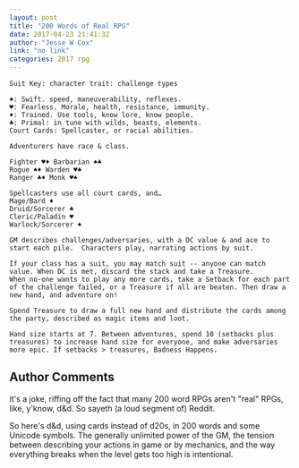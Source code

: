 ```yaml
---
layout: post
title: "200 Words of Real RPG"
date: 2017-04-23 21:41:32
author: "Jesse W Cox"
link: "no link"
categories: 2017 rpg
---
```

```
Suit Key: character trait: challenge types

♠️: Swift. speed, maneuverability, reflexes.
♥️: Fearless. Morale, health, resistance, immunity.
♦️: Trained. Use tools, know lore, know people. 
♣️: Primal: in tune with wilds, beasts, elements.
Court Cards: Spellcaster, or racial abilities. 

Adventurers have race & class. 

Fighter ♥️♦️ Barbarian ♠️♣️
Rogue ♠️♦️ Warden ♥️♣️
Ranger ♣️♦️ Monk ♥️♠️

Spellcasters use all court cards, and…
Mage/Bard ♦️
Druid/Sorcerer ♣️
Cleric/Paladin ♥️
Warlock/Sorcerer ♠️

GM describes challenges/adversaries, with a DC value & and ace to start each pile.  Characters play, narrating actions by suit.

If your class has a suit, you may match suit -- anyone can match value. When DC is met, discard the stack and take a Treasure.
When no-one wants to play any more cards, take a Setback for each part of the challenge failed, or a Treasure if all are beaten. Then draw a new hand, and adventure on!

Spend Treasure to draw a full new hand and distribute the cards among the party, described as magic items and loot. 

Hand size starts at 7. Between adventures, spend 10 (setbacks plus treasures) to increase hand size for everyone, and make adversaries more epic. If setbacks > treasures, Badness Happens.
```
## Author Comments 

it's a joke, riffing off the fact that many 200 word RPGs aren't "real" RPGs, like, y'know, d&d. So sayeth (a loud segment of) Reddit. 

So here's d&d, using cards instead of d20s, in 200 words and some Unicode symbols.  The generally unlimited power of the GM, the tension between describing your actions in game or by mechanics, and the way everything breaks when the level gets too high is intentional.
